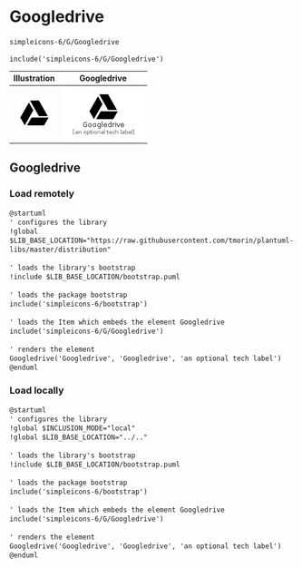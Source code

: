 # Googledrive


```text
simpleicons-6/G/Googledrive
```

```text
include('simpleicons-6/G/Googledrive')
```



| Illustration | Googledrive |
| :---: | :---: |
| ![illustration for Illustration](../../simpleicons-6/G/Googledrive.png) | ![illustration for Googledrive](../../simpleicons-6/G/Googledrive.Local.png) |




## Googledrive

### Load remotely
```plantuml
@startuml
' configures the library
!global $LIB_BASE_LOCATION="https://raw.githubusercontent.com/tmorin/plantuml-libs/master/distribution"

' loads the library's bootstrap
!include $LIB_BASE_LOCATION/bootstrap.puml

' loads the package bootstrap
include('simpleicons-6/bootstrap')

' loads the Item which embeds the element Googledrive
include('simpleicons-6/G/Googledrive')

' renders the element
Googledrive('Googledrive', 'Googledrive', 'an optional tech label')
@enduml
```

### Load locally
```plantuml
@startuml
' configures the library
!global $INCLUSION_MODE="local"
!global $LIB_BASE_LOCATION="../.."

' loads the library's bootstrap
!include $LIB_BASE_LOCATION/bootstrap.puml

' loads the package bootstrap
include('simpleicons-6/bootstrap')

' loads the Item which embeds the element Googledrive
include('simpleicons-6/G/Googledrive')

' renders the element
Googledrive('Googledrive', 'Googledrive', 'an optional tech label')
@enduml
```

